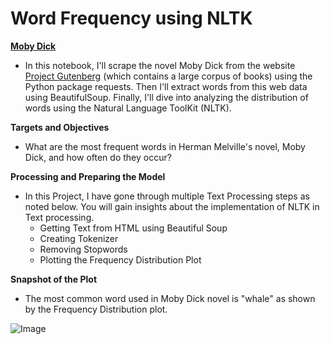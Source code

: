 # **Word Frequency using NLTK**

[**Moby Dick**](https://en.wikipedia.org/wiki/Moby-Dick)
- In this notebook, I'll scrape the novel Moby Dick from the website [Project Gutenberg](https://www.gutenberg.org/) (which contains a large corpus of books) using the Python package requests. Then I'll extract words from this web data using BeautifulSoup. Finally, I'll dive into analyzing the distribution of words using the Natural Language ToolKit (NLTK).

**Targets and Objectives**
- What are the most frequent words in Herman Melville's novel, Moby Dick, and how often do they occur?

**Processing and Preparing the Model**
- In this Project, I have gone through multiple Text Processing steps as noted below. You will gain insights about the implementation of NLTK in Text processing.
  - Getting Text from HTML using Beautiful Soup
  - Creating Tokenizer
  - Removing Stopwords
  - Plotting the Frequency Distribution Plot
  
**Snapshot of the Plot**
- The most common word used in Moby Dick novel is "whale" as shown by the Frequency Distribution plot.

![Image](https://res.cloudinary.com/dge89aqpc/image/upload/v1597063738/Frequency_b7l3kt.png)

